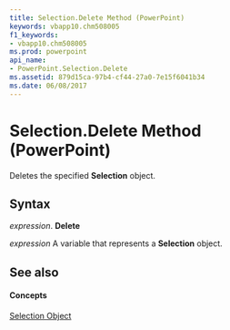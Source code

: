 ```yaml
---
title: Selection.Delete Method (PowerPoint)
keywords: vbapp10.chm508005
f1_keywords:
- vbapp10.chm508005
ms.prod: powerpoint
api_name:
- PowerPoint.Selection.Delete
ms.assetid: 879d15ca-97b4-cf44-27a0-7e15f6041b34
ms.date: 06/08/2017
---
```



# Selection.Delete Method (PowerPoint)

Deletes the specified  **Selection** object.


## Syntax

 _expression_. **Delete**

 _expression_ A variable that represents a **Selection** object.


## See also


#### Concepts


[Selection Object](selection-object-powerpoint.md)

